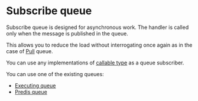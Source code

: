 Subscribe queue
===============

Subscribe queue is designed for asynchronous work. The handler is called only when the message is published in
the queue.

This allows you to reduce the load without interrogating once again as in the case of
[Pull](../pull/pull.md) queue.

You can use any implementations of [callable type](http://php.net/manual/en/language.types.callable.php) as a queue
subscriber.

You can use one of the existing queues:

* [Executing queue](executing.md)
* [Predis queue](predis.md)
